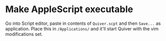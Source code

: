 # Make AppleScript executable

Go into Script editor, paste in contents of `Quiver.scpt` and then `Save...` as
application.  Place this in `/Applications/` and it'll start Quiver with the
vim modifications set.

